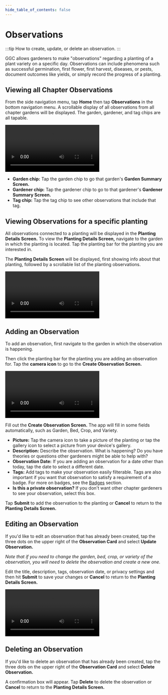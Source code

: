 ```yaml
---
hide_table_of_contents: false
---
```


# Observations

:::tip How to create, update, or delete an observation.
:::

GGC allows gardeners to make "observations" regarding a planting of a plant variety on a specific day.  Observations can include phenomena such as successful germination, first flower, first harvest, diseases, or pests, document outcomes like yields, or simply record the progress of a planting.

## Viewing all Chapter Observations

From the side navigation menu, tap **Home** then tap **Observations** in the bottom navigation menu.  A scrollable display of all observations from all chapter gardens will be displayed.  The garden, gardener, and tag chips are all tapable.

<video controls width="300">
  <source src="/img/user-guide/locate-observations.mp4"/>
</video>

 - **Garden chip:** Tap the garden chip to go that garden's **Garden Summary Screen.**
 - **Gardener chip:** Tap the gardener chip to go to that gardener's **Gardener Summary Screen.**
 - **Tag chip:** Tap the tag chip to see other observations that include that tag.

## Viewing Observations for a specific planting

All observations connected to a planting will be displayed in the **Planting Details Screen.**  To view the **Planting Details Screen,** navigate to the garden in which the planting is located.  Tap the planting bar for the planting you are interested in.

The **Planting Details Screen** will be displayed, first showing info about that planting, followed by a scrollable list of the planting observations.

<video controls width="300">
  <source src="/img/user-guide/locate-observations.mp4"/>
</video>

## Adding an Observation

To add an observation, first navigate to the garden in which the observation is happening.

Then click the planting bar for the planting you are adding an observation for.  Tap the **camera icon** to go to the **Create Observation Screen.**

<video controls width="300">
  <source src="/img/user-guide/create-observation.mp4"/>
</video>

Fill out the **Create Observation Screen.**  The app will fill in some fields automatically, such as Garden, Bed, Crop, and Variety.

 - **Picture:** Tap the camera icon to take a picture of the planting or tap the gallery icon to select a picture from your device's gallery.
 - **Description:**  Describe the observation.  What is happening?  Do you have theories or questions other gardeners might be able to help with?
 - **Observation Date:** If you are adding an observation for a date other than today, tap the date to select a different date.
 - **Tags:** Add tags to make your observation easily filterable.  Tags are also important if you want that observation to satisfy a requirement of a badge.  For more on badges, see the [Badges](/docs/user-guide/badges) section.
 - **Is this a private observation?** If you don't want other chapter gardeners to see your observation, select this box.

Tap **Submit** to add the observation to the planting or **Cancel** to return to the **Planting Details Screen.**

## Editing an Observation

If you'd like to edit an observation that has already been created, tap the three dots on the upper right of the **Observation Card** and select **Update Observation.**

_Note that if you need to change the garden, bed, crop, or variety of the observation, you will need to delete the observation and create a new one._

Edit the title, description, tags, observation date, or privacy settings and then hit **Submit** to save your changes or **Cancel** to return to the **Planting Details Screen.**

<video controls width="300">
  <source src="/img/user-guide/update-observation.mp4"/>
</video>

## Deleting an Observation

If you'd like to delete an observation that has already been created, tap the three dots on the upper right of the **Observation Card** and select **Delete Observation.**

A confirmation box will appear.  Tap **Delete** to delete the observation or **Cancel** to return to the **Planting Details Screen.**